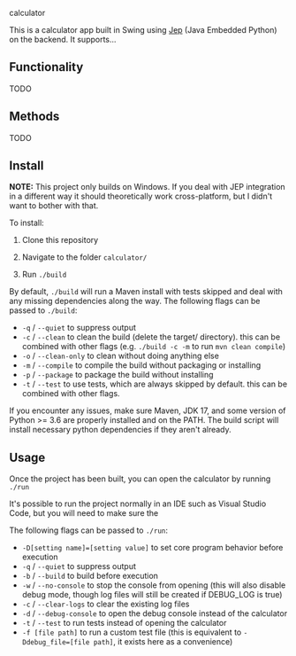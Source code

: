  calculator

This is a calculator app built in Swing using [Jep](https://ninia.github.io/jep/) (Java Embedded Python) on the backend. It supports...

## Functionality

TODO

## Methods

TODO

## Install

**NOTE:** This project only builds on Windows. If you deal with JEP integration in a different way it should theoretically work cross-platform, but I didn't want to bother with that.

To install:

1. Clone this repository

2. Navigate to the folder `calculator/`

3. Run `./build` 

By default, `./build` will run a Maven install with tests skipped and deal with any missing dependencies along the way. The following flags can be passed to `./build`:

 - `-q` / `--quiet` to suppress output
 - `-c` / `--clean` to clean the build (delete the target/ directory). this can be combined with other flags (e.g. `./build -c -m` to run `mvn clean compile`)
 - `-o` / `--clean-only` to clean without doing anything else
 - `-m` / `--compile` to compile the build without packaging or installing
 - `-p` / `--package` to package the build without installing
 - `-t` / `--test` to use tests, which are always skipped by default. this can be combined with other flags.

If you encounter any issues, make sure Maven, JDK 17, and some version of Python >= 3.6 are properly installed and on the PATH. The build script will install necessary python dependencies if they aren't already.

## Usage

Once the project has been built, you can open the calculator by running `./run`

It's possible to run the project normally in an IDE such as Visual Studio Code, but you will need to make sure the

The following flags can be passed to `./run`:
    
 - `-D[setting name]=[setting value]` to set core program behavior before execution
 - `-q` / `--quiet` to suppress output
 - `-b` / `--build` to build before execution
 - `-w` / `--no-console` to stop the console from opening (this will also disable debug mode, though log files will still be created if DEBUG_LOG is true)
 - `-c` / `--clear-logs` to clear the existing log files
 - `-d` / `--debug-console` to open the debug console instead of the calculator
 - `-t` / `--test` to run tests instead of opening the calculator
 - `-f [file path]` to run a custom test file (this is equivalent to `-Ddebug_file=[file path]`, it exists here as a convenience)